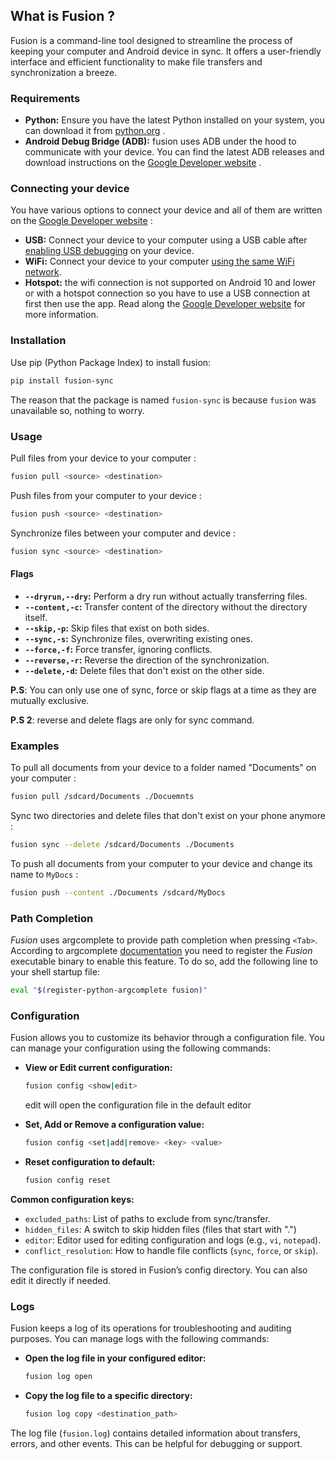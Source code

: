 ## **What is Fusion ?**

Fusion is a command-line tool designed to streamline the process of keeping your computer and Android device in sync. It offers a user-friendly interface and efficient functionality to make file transfers and synchronization a breeze.

### **Requirements**

- **Python:** Ensure you have the latest Python installed on your system, you can download it from [python.org](https://www.python.org) .
- **Android Debug Bridge (ADB):** fusion uses ADB under the hood to communicate with your device. You can find the latest ADB releases and download instructions on the [Google Developer website](https://developer.android.com/tools/adb) .

### **Connecting your device**

You have various options to connect your device and all of them are written on the [Google Developer website](https://developer.android.com/tools/adb#Enabling) :

- **USB:** Connect your device to your computer using a USB cable after [enabling USB debugging](https://developer.android.com/tools/adb#Enabling) on your device.
- **WiFi:** Connect your device to your computer [using the same WiFi network](https://developer.android.com/tools/adb#wireless-android11-command-line).
- **Hotspot:** the wifi connection is not supported on Android 10 and lower or with a hotspot connection so you have to use a USB connection at first then use the app. Read along the [Google Developer website](https://developer.android.com/tools/adb#wireless) for more information.

### **Installation**

Use pip (Python Package Index) to install fusion:

```bash
pip install fusion-sync
```

The reason that the package is named `fusion-sync` is because `fusion` was unavailable so, nothing to worry.

### **Usage**

Pull files from your device to your computer :

```bash
fusion pull <source> <destination>
```

Push files from your computer to your device :

```bash
fusion push <source> <destination>
```

Synchronize files between your computer and device :

```bash
fusion sync <source> <destination>
```

#### **Flags**

- **`--dryrun,--dry`:** Perform a dry run without actually transferring files.
- **`--content,-c`:** Transfer content of the directory without the directory itself.
- **`--skip,-p`:** Skip files that exist on both sides.
- **`--sync,-s`:** Synchronize files, overwriting existing ones.
- **`--force,-f`:** Force transfer, ignoring conflicts.
- **`--reverse,-r`:** Reverse the direction of the synchronization.
- **`--delete,-d`:** Delete files that don't exist on the other side.

**P.S**: You can only use one of sync, force or skip flags at a time as they are mutually exclusive.

**P.S 2**: reverse and delete flags are only for sync command.

### **Examples**

To pull all documents from your device to a folder named "Documents" on your computer :

```bash
fusion pull /sdcard/Documents ./Docuemnts
```

Sync two directories and delete files that don't exist on your phone anymore :

```bash
fusion sync --delete /sdcard/Documents ./Documents
```

To push all documents from your computer to your device and change its name to `MyDocs` :

```bash
fusion push --content ./Documents /sdcard/MyDocs
```

### Path Completion
*Fusion* uses argcomplete to provide path completion when pressing  `<Tab>`. According to argcomplete [documentation](https://kislyuk.github.io/argcomplete/index.html#argcomplete-bash-zsh-tab-completion-for-argparse)  you need to register the *Fusion* executable binary to enable this feature. To do so, add the following line to your shell startup file:
```bash
eval "$(register-python-argcomplete fusion)"
```

### Configuration

Fusion allows you to customize its behavior through a configuration file. You can manage your configuration using the following commands:

- **View or Edit current configuration:**
  ```bash
  fusion config <show|edit>
  ```
  edit will open the configuration file in the default editor
- **Set, Add or Remove a configuration value:**
  ```bash
  fusion config <set|add|remove> <key> <value>
  ```

- **Reset configuration to default:**
  ```bash
  fusion config reset
  ```

**Common configuration keys:**
- `excluded_paths`: List of paths to exclude from sync/transfer.
- `hidden_files`: A switch to skip hidden files (files that start with ".")
- `editor`: Editor used for editing configuration and logs (e.g., `vi`, `notepad`).
- `conflict_resolution`: How to handle file conflicts (`sync`, `force`, or `skip`).

The configuration file is stored in Fusion’s config directory. You can also edit it directly if needed.

### Logs

Fusion keeps a log of its operations for troubleshooting and auditing purposes. You can manage logs with the following commands:

- **Open the log file in your configured editor:**
  ```bash
  fusion log open
  ```

- **Copy the log file to a specific directory:**
  ```bash
  fusion log copy <destination_path>
  ```

The log file (`fusion.log`) contains detailed information about transfers, errors, and other events. This can be helpful for debugging or support.